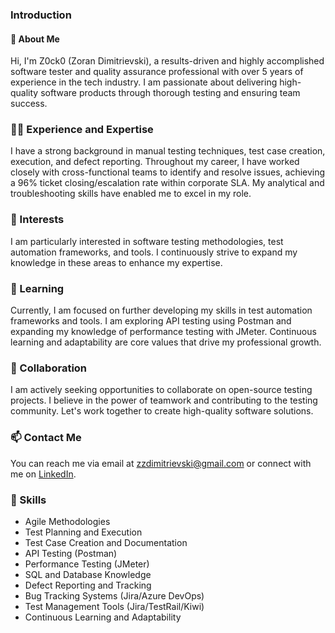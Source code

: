 ### Introduction

#### 👋 About Me
Hi, I'm Z0ck0 (Zoran Dimitrievski), a results-driven and highly accomplished software tester and quality assurance professional with over 5 years of experience in the tech industry. I am passionate about delivering high-quality software products through thorough testing and ensuring team success.

### 👨‍💻 Experience and Expertise
I have a strong background in manual testing techniques, test case creation, execution, and defect reporting. Throughout my career, I have worked closely with cross-functional teams to identify and resolve issues, achieving a 96% ticket closing/escalation rate within corporate SLA. My analytical and troubleshooting skills have enabled me to excel in my role.

### 👀 Interests
I am particularly interested in software testing methodologies, test automation frameworks, and tools. I continuously strive to expand my knowledge in these areas to enhance my expertise.

### 🌱 Learning
Currently, I am focused on further developing my skills in test automation frameworks and tools. I am exploring API testing using Postman and expanding my knowledge of performance testing with JMeter. Continuous learning and adaptability are core values that drive my professional growth.

### 💞️ Collaboration
I am actively seeking opportunities to collaborate on open-source testing projects. I believe in the power of teamwork and contributing to the testing community. Let's work together to create high-quality software solutions.

### 📫 Contact Me
You can reach me via email at zzdimitrievski@gmail.com or connect with me on [LinkedIn](https://www.linkedin.com/in/zoran-dimitrievski/).

### 💪 Skills
- Agile Methodologies
- Test Planning and Execution
- Test Case Creation and Documentation
- API Testing (Postman)
- Performance Testing (JMeter)
- SQL and Database Knowledge
- Defect Reporting and Tracking
- Bug Tracking Systems (Jira/Azure DevOps)
- Test Management Tools (Jira/TestRail/Kiwi)
- Continuous Learning and Adaptability
